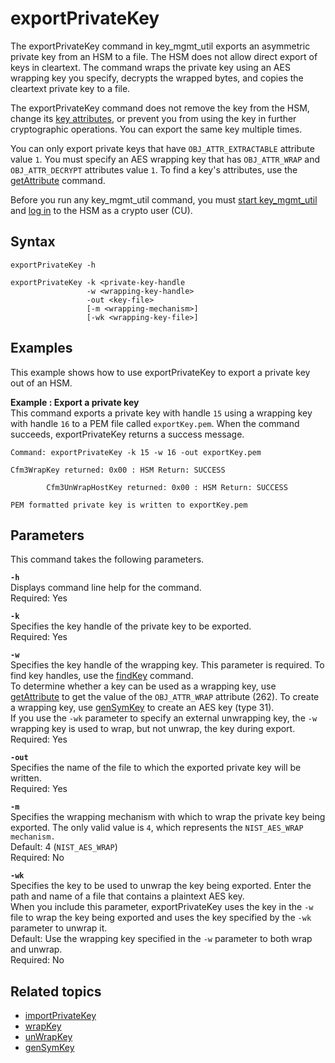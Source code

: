 # exportPrivateKey<a name="key_mgmt_util-exportPrivateKey"></a>

The exportPrivateKey command in key\_mgmt\_util exports an asymmetric private key from an HSM to a file\. The HSM does not allow direct export of keys in cleartext\. The command wraps the private key using an AES wrapping key you specify, decrypts the wrapped bytes, and copies the cleartext private key to a file\.

The exportPrivateKey command does not remove the key from the HSM, change its [key attributes](key-attribute-table.md), or prevent you from using the key in further cryptographic operations\. You can export the same key multiple times\.

You can only export private keys that have `OBJ_ATTR_EXTRACTABLE` attribute value `1`\. You must specify an AES wrapping key that has `OBJ_ATTR_WRAP` and `OBJ_ATTR_DECRYPT` attributes value `1`\. To find a key's attributes, use the [getAttribute](key_mgmt_util-getAttribute.md) command\.

Before you run any key\_mgmt\_util command, you must [start key\_mgmt\_util](key_mgmt_util-getting-started.md#key_mgmt_util-start) and [log in](key_mgmt_util-getting-started.md#key_mgmt_util-log-in) to the HSM as a crypto user \(CU\)\.

## Syntax<a name="exportPrivateKey-syntax"></a>

```
exportPrivateKey -h

exportPrivateKey -k <private-key-handle
                 -w <wrapping-key-handle>
                 -out <key-file>
                 [-m <wrapping-mechanism>]
                 [-wk <wrapping-key-file>]
```

## Examples<a name="exportPrivateKey-examples"></a>

This example shows how to use exportPrivateKey to export a private key out of an HSM\.

**Example : Export a private key**  
This command exports a private key with handle `15` using a wrapping key with handle `16` to a PEM file called `exportKey.pem`\. When the command succeeds, exportPrivateKey returns a success message\.  

```
Command: exportPrivateKey -k 15 -w 16 -out exportKey.pem

Cfm3WrapKey returned: 0x00 : HSM Return: SUCCESS

        Cfm3UnWrapHostKey returned: 0x00 : HSM Return: SUCCESS

PEM formatted private key is written to exportKey.pem
```

## Parameters<a name="exportPrivateKey-parameters"></a>

This command takes the following parameters\.

**`-h`**  
Displays command line help for the command\.  
Required: Yes

**`-k`**  
Specifies the key handle of the private key to be exported\.  
Required: Yes

**`-w`**  
Specifies the key handle of the wrapping key\. This parameter is required\. To find key handles, use the [findKey](key_mgmt_util-findKey.md) command\.  
To determine whether a key can be used as a wrapping key, use [getAttribute](key_mgmt_util-getAttribute.md) to get the value of the `OBJ_ATTR_WRAP` attribute \(262\)\. To create a wrapping key, use [genSymKey](key_mgmt_util-genSymKey.md) to create an AES key \(type 31\)\.  
If you use the `-wk` parameter to specify an external unwrapping key, the `-w` wrapping key is used to wrap, but not unwrap, the key during export\.  
Required: Yes

**`-out`**  
Specifies the name of the file to which the exported private key will be written\.  
Required: Yes

**`-m`**  
Specifies the wrapping mechanism with which to wrap the private key being exported\. The only valid value is `4`, which represents the `NIST_AES_WRAP mechanism.`  
Default: 4 \(`NIST_AES_WRAP`\)  
Required: No

**`-wk`**  
Specifies the key to be used to unwrap the key being exported\. Enter the path and name of a file that contains a plaintext AES key\.  
When you include this parameter, exportPrivateKey uses the key in the `-w` file to wrap the key being exported and uses the key specified by the `-wk` parameter to unwrap it\.  
Default: Use the wrapping key specified in the `-w` parameter to both wrap and unwrap\.  
Required: No

## Related topics<a name="exportPrivateKey-seealso"></a>
+ [importPrivateKey](key_mgmt_util-importPrivateKey.md)
+ [wrapKey](key_mgmt_util-wrapKey.md)
+ [unWrapKey](key_mgmt_util-unwrapKey.md)
+ [genSymKey](key_mgmt_util-genSymKey.md)